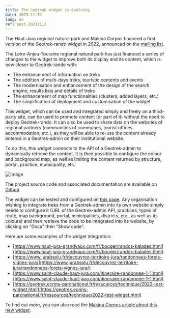 ```yaml
---
title: The Geotrek widget is evolving
date: 2023-11-13
lang: en
ref: post-20231113
---
```


The Haut-Jura regional natural park and Makina Corpus financed a first version of the Geotrek-rando widget in 2022, announced on the [mailing list](https://groups.google.com/g/geotrek-fr/c/g7l4krS7bkE/m/kY1rA6NpAAAJ).

The Loire-Anjou-Touraine regional natural park has just financed a series of changes to the widget to improve both its display and its content, which is now closer to Geotrek-rando with: 

- The enhancement of information on treks
- The addition of multi-days treks, touristic contents and events
- The modernisation and enhancement of the design of the search engine, results lists and details of treks
- The enhancement of map functionalities (clusters, added layers, etc.)
- The simplification of deployment and customisation of the widget

This widget, which can be used and integrated simply and freely on a third-party site, can be used to promote content (or part of it) without the need to deploy Geotrek-rando. 
It can also be used to share data on the websites of regional partners (communities of communes, tourist offices, accommodation, etc.), as they will be able to re-use the content already entered in a Geotrek-admin on their institutional website.

To do this, this widget connects to the API of a Geotrek-admin to dynamically retrieve the content. It is then possible to configure the colour and background map, as well as limiting the content returned by structure, portal, practice, municipality, etc.

<!--more-->

![image](https://github.com/GeotrekCE/Geotrek-website/assets/4418840/f27556d1-5146-4d17-8833-f22e9e614563)

The project source code and associated documentation are available on [Github](https://github.com/GeotrekCE/geotrek-rando-widget).

The widget can be tested and configured on [this page](https://geotrekce.github.io/Geotrek-rando-widget/?path=/story/geotrek-rando-widget--app).
Any organisation wishing to integrate treks from a Geotrek-admin into its own website simply needs to configure it (URL of the Geotrek-admin API, practices, types of route, map background, portal, minicipalities, districts, etc., as well as its colours) and then retrieve the code to be integrated into its website, by clicking on "Docs" then "Show code".

Here are some examples of the widget integration: 

- [https://www.haut-jura-grandvaux.com/fr/bouger/randos-balades.html](https://www.haut-jura-grandvaux.com/fr/bouger/randos-balades.html)
- [https://www.jurabsolu.fr/decouvrez-territoire-jura/randonnees-forets-vignes-jura/](https://www.jurabsolu.fr/decouvrez-territoire-jura/randonnees-forets-vignes-jura/)
- [https://www.saint-claude-haut-jura.com/itineraire-randonnee-1-1.html](https://www.saint-claude-haut-jura.com/itineraire-randonnee-1-1.html)
- [https://geotrek.ecrins-parcnational.fr/ressources/technique/2022-test-widget.html](https://geotrek.ecrins-parcnational.fr/ressources/technique/2022-test-widget.html)

To find out more, you can also read the [Makina Corpus article about this new widget](https://makina-corpus.com/logiciel-libre/developpement-geotrek-widget-finance-parc-naturel-regional-haut-jura).
